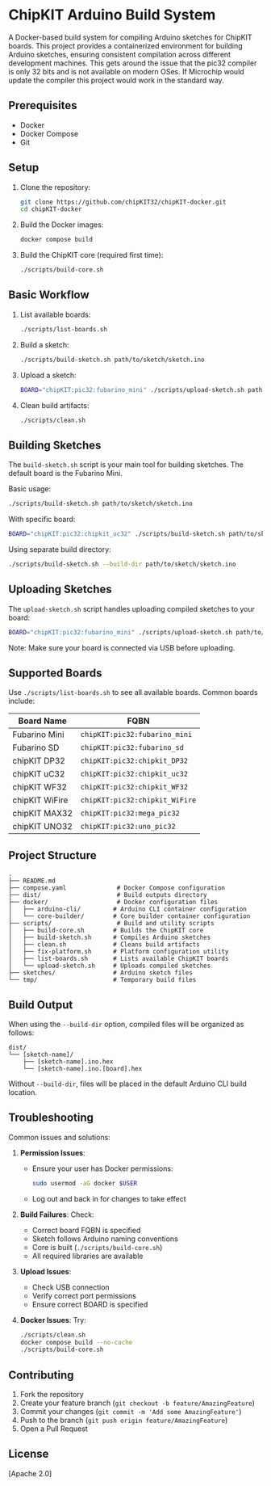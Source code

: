 # ChipKIT Arduino Build System

A Docker-based build system for compiling Arduino sketches for ChipKIT boards. This project provides a containerized environment for building Arduino sketches, ensuring consistent compilation across different development machines. This gets around the issue that the pic32 compiler is only 32 bits and is not available on modern OSes. If Microchip would update the compiler this project would work in the standard way.

## Prerequisites

- Docker
- Docker Compose
- Git

## Setup

1. Clone the repository:
   ```bash
   git clone https://github.com/chipKIT32/chipKIT-docker.git
   cd chipKIT-docker
   ```

2. Build the Docker images:
   ```bash
   docker compose build
   ```

3. Build the ChipKIT core (required first time):
   ```bash
   ./scripts/build-core.sh
   ```

## Basic Workflow

1. List available boards:
   ```bash
   ./scripts/list-boards.sh
   ```

2. Build a sketch:
   ```bash
   ./scripts/build-sketch.sh path/to/sketch/sketch.ino
   ```

3. Upload a sketch:
   ```bash
   BOARD="chipKIT:pic32:fubarino_mini" ./scripts/upload-sketch.sh path/to/sketch/sketch.ino
   ```

4. Clean build artifacts:
   ```bash
   ./scripts/clean.sh
   ```

## Building Sketches

The `build-sketch.sh` script is your main tool for building sketches. The default board is the Fubarino Mini.

Basic usage:
```bash
./scripts/build-sketch.sh path/to/sketch/sketch.ino
```

With specific board:
```bash
BOARD="chipKIT:pic32:chipkit_uc32" ./scripts/build-sketch.sh path/to/sketch/sketch.ino
```

Using separate build directory:
```bash
./scripts/build-sketch.sh --build-dir path/to/sketch/sketch.ino
```

## Uploading Sketches

The `upload-sketch.sh` script handles uploading compiled sketches to your board:

```bash
BOARD="chipKIT:pic32:fubarino_mini" ./scripts/upload-sketch.sh path/to/sketch/sketch.ino
```

Note: Make sure your board is connected via USB before uploading.

## Supported Boards

Use `./scripts/list-boards.sh` to see all available boards. Common boards include:

| Board Name | FQBN |
|------------|------|
| Fubarino Mini | `chipKIT:pic32:fubarino_mini` |
| Fubarino SD | `chipKIT:pic32:fubarino_sd` |
| chipKIT DP32 | `chipKIT:pic32:chipkit_DP32` |
| chipKIT uC32 | `chipKIT:pic32:chipkit_uc32` |
| chipKIT WF32 | `chipKIT:pic32:chipkit_WF32` |
| chipKIT WiFire | `chipKIT:pic32:chipkit_WiFire` |
| chipKIT MAX32 | `chipKIT:pic32:mega_pic32` |
| chipKIT UNO32 | `chipKIT:pic32:uno_pic32` |

## Project Structure

```
.
├── README.md
├── compose.yaml              # Docker Compose configuration
├── dist/                     # Build outputs directory
├── docker/                   # Docker configuration files
│   ├── arduino-cli/         # Arduino CLI container configuration
│   └── core-builder/        # Core builder container configuration
├── scripts/                  # Build and utility scripts
│   ├── build-core.sh        # Builds the ChipKIT core
│   ├── build-sketch.sh      # Compiles Arduino sketches
│   ├── clean.sh             # Cleans build artifacts
│   ├── fix-platform.sh      # Platform configuration utility
│   ├── list-boards.sh       # Lists available ChipKIT boards
│   └── upload-sketch.sh     # Uploads compiled sketches
├── sketches/                # Arduino sketch files
└── tmp/                     # Temporary build files
```

## Build Output

When using the `--build-dir` option, compiled files will be organized as follows:
```
dist/
└── [sketch-name]/
    ├── [sketch-name].ino.hex
    └── [sketch-name].ino.[board].hex
```

Without `--build-dir`, files will be placed in the default Arduino CLI build location.

## Troubleshooting

Common issues and solutions:

1. **Permission Issues**: 
   - Ensure your user has Docker permissions:
     ```bash
     sudo usermod -aG docker $USER
     ```
   - Log out and back in for changes to take effect

2. **Build Failures**: Check:
   - Correct board FQBN is specified
   - Sketch follows Arduino naming conventions
   - Core is built (`./scripts/build-core.sh`)
   - All required libraries are available

3. **Upload Issues**:
   - Check USB connection
   - Verify correct port permissions
   - Ensure correct BOARD is specified

4. **Docker Issues**: Try:
   ```bash
   ./scripts/clean.sh
   docker compose build --no-cache
   ./scripts/build-core.sh
   ```

## Contributing

1. Fork the repository
2. Create your feature branch (`git checkout -b feature/AmazingFeature`)
3. Commit your changes (`git commit -m 'Add some AmazingFeature'`)
4. Push to the branch (`git push origin feature/AmazingFeature`)
5. Open a Pull Request

## License

[Apache 2.0]